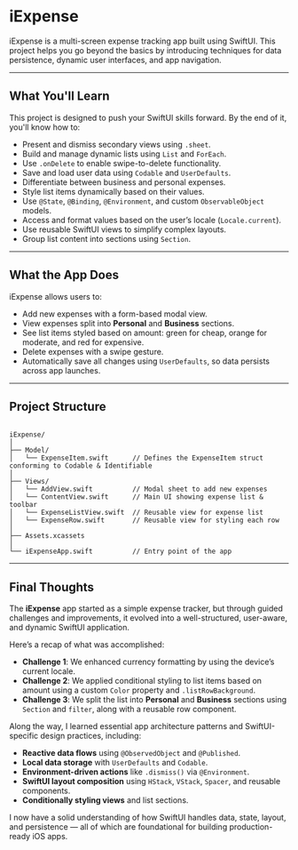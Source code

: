 # iExpense

iExpense is a multi-screen expense tracking app built using SwiftUI. This project helps you go beyond the basics by introducing techniques for data persistence, dynamic user interfaces, and app navigation.

---

## What You'll Learn

This project is designed to push your SwiftUI skills forward. By the end of it, you'll know how to:

- Present and dismiss secondary views using `.sheet`.
- Build and manage dynamic lists using `List` and `ForEach`.
- Use `.onDelete` to enable swipe-to-delete functionality.
- Save and load user data using `Codable` and `UserDefaults`.
- Differentiate between business and personal expenses.
- Style list items dynamically based on their values.
- Use `@State`, `@Binding`, `@Environment`, and custom `ObservableObject` models.
- Access and format values based on the user’s locale (`Locale.current`).
- Use reusable SwiftUI views to simplify complex layouts.
- Group list content into sections using `Section`.

---

## What the App Does

iExpense allows users to:

- Add new expenses with a form-based modal view.
- View expenses split into **Personal** and **Business** sections.
- See list items styled based on amount: green for cheap, orange for moderate, and red for expensive.
- Delete expenses with a swipe gesture.
- Automatically save all changes using `UserDefaults`, so data persists across app launches.

---

## Project Structure

```

iExpense/
│
├── Model/
│   └── ExpenseItem.swift      // Defines the ExpenseItem struct conforming to Codable & Identifiable
│
├── Views/
│   └── AddView.swift          // Modal sheet to add new expenses
│   └── ContentView.swift      // Main UI showing expense list & toolbar
│   └── ExpenseListView.swift  // Reusable view for expense list
│   └── ExpenseRow.swift       // Reusable view for styling each row
│
├── Assets.xcassets   
│  
└── iExpenseApp.swift          // Entry point of the app

```

---

## Final Thoughts

The **iExpense** app started as a simple expense tracker, but through guided challenges and improvements, it evolved into a well-structured, user-aware, and dynamic SwiftUI application. 

Here’s a recap of what was accomplished:

- **Challenge 1**: We enhanced currency formatting by using the device’s current locale.
- **Challenge 2**: We applied conditional styling to list items based on amount using a custom `Color` property and `.listRowBackground`.
- **Challenge 3**: We split the list into **Personal** and **Business** sections using `Section` and `filter`, along with a reusable row component.

Along the way, I learned essential app architecture patterns and SwiftUI-specific design practices, including:

- **Reactive data flows** using `@ObservedObject` and `@Published`.
- **Local data storage** with `UserDefaults` and `Codable`.
- **Environment-driven actions** like `.dismiss()` via `@Environment`.
- **SwiftUI layout composition** using `HStack`, `VStack`, `Spacer`, and reusable components.
- **Conditionally styling views** and list sections.

I now have a solid understanding of how SwiftUI handles data, state, layout, and persistence — all of which are foundational for building production-ready iOS apps.

